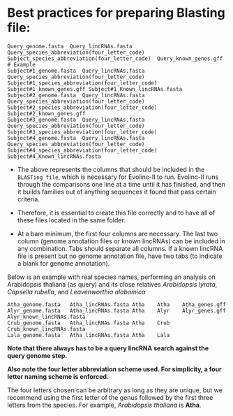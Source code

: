 # Best practices for preparing Blasting file:

```
Query_genome.fasta  Query_lincRNAs.fasta  Query_species_abbreviation(four_letter_code)  Subject_species_abbreviation(four_letter_code)  Query_known_genes.gff
# Example
Subject#1_genome.fasta  Query_lincRNAs.fasta  Query_species_abbreviation(four_letter_code)  Subject#1_species_abbreviation(four_letter_code)  Subject#1_known_genes.gff Subject#1_Known_lincRNAs.fasta
Subject#2_genome.fasta  Query_lincRNAs.fasta  Query_species_abbreviation(four_letter_code)  Subject#2_species_abbreviation(four_letter_code)  Subject#2_known_genes.gff
Subject#3_genome.fasta  Query_lincRNAs.fasta  Query_species_abbreviation(four_letter_code)  Subject#3_species_abbreviation(four_letter_code)
Subject#4_genome.fasta  Query_lincRNAs.fasta  Query_species_abbreviation(four_letter_code)  Subject#4_species_abbreviation(four_letter_code)                            Subject#4_Known_lincRNAs.fasta
```
* The above represents the columns that should be included in the `BLASTing file`, which is necessary for Evolinc-II to run. Evolinc-II runs through the comparisons one line at a time until it has finished, and then it builds families out of anything sequences it found that pass certain criteria.

* Therefore, it is essential to create this file correctly and to have all of these files located in the same folder.

* At a bare minimum, the first four columns are necessary. The last two column (genome annotation files or known lincRNAs) can be included in any combination. Tabs should separate all columns. If a known lincRNA file is present but no genome annotation file, have two tabs (to indicate a blank for genome annotation).

Below is an example with real species names, performing an analysis on Arabidopsis thaliana (as query) and its close relatives *Arabidopsis lyrata*, *Capsella rubella*, and *Leavenworthia alabamica*

```
Atha_genome.fasta   Atha_lincRNAs.fasta Atha    Atha    Atha_genes.gff
Alyr_genome.fasta	Atha_lincRNAs.fasta	Atha	Alyr	Alyr_genes.gff	Alyr_known_lincRNAs.fasta
Crub_genome.fasta	Atha_lincRNAs.fasta	Atha	Crub  	                Crub_known_lincRNAs.fasta
Lala_genome.fasta	Atha_lincRNAs.fasta	Atha	Lala
```

**Note that there always has to be a query lincRNA search against the query genome step.** 

**Also note the four letter abbreviation scheme used. For simplicity, a four letter naming scheme is enforced.**

The four letters chosen can be arbitrary as long as they are unique, but we recommend using the first letter of the genus followed by the first three letters from the species. For example, *Arabidopsis thaliana* is **Atha**.